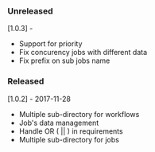 ### Unreleased

[1.0.3] -

- Support for priority
- Fix concurency jobs with different data
- Fix prefix on sub jobs name

### Released

[1.0.2] - 2017-11-28

- Multiple sub-directory for workflows
- Job's data management
- Handle OR ( || ) in requirements
- Multiple sub-directory for jobs
